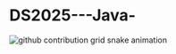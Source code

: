 # DS2025---Java-

<picture align="center">
  <source media="(prefers-color-scheme: dark)" srcset="https://raw.githubusercontent.com/kailanebrito/kailanebrito/output/github-contribution-grid-snake-dark.svg">
  <source media="(prefers-color-scheme: light)" srcset="https://raw.githubusercontent.com/kailanebrito/kailanebrito/output/github-contribution-grid-snake-dark.svg">
  <img align="center" alt="github contribution grid snake animation" src="https://raw.githubusercontent.com/kailanebrito/kailanebrito/output/github-contribution-grid-snake.svg">
</picture>
